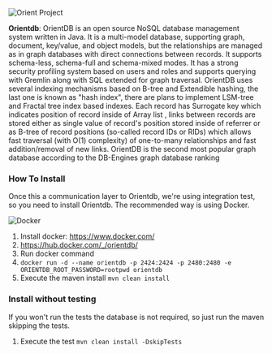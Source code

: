 
![Orient Project](https://github.com/JNOSQL/jnosql-site/blob/master/assets/img/logos/orientdb.png)


**Orientdb**: OrientDB is an open source NoSQL database management system written in Java. It is a multi-model database, supporting graph, document, key/value, and object models, but the relationships are managed as in graph databases with direct connections between records. It supports schema-less, schema-full and schema-mixed modes. It has a strong security profiling system based on users and roles and supports querying with Gremlin along with SQL extended for graph traversal. OrientDB uses several indexing mechanisms based on B-tree and Extendible hashing, the last one is known as "hash index", there are plans to implement LSM-tree and Fractal tree index based indexes. Each record has Surrogate key which indicates position of record inside of Array list , links between records are stored either as single value of record's position stored inside of referrer or as B-tree of record positions (so-called record IDs or RIDs) which allows fast traversal (with O(1) complexity) of one-to-many relationships and fast addition/removal of new links. OrientDB is the second most popular graph database according to the DB-Engines graph database ranking


### How To Install

Once this a communication layer to Orientdb, we're using integration test, so you need to install Orientdb. The recommended way is using Docker.

![Docker](https://www.docker.com/sites/default/files/horizontal_large.png)


1. Install docker: https://www.docker.com/
1. https://hub.docker.com/_/orientdb/
1. Run docker command
1. `docker run -d --name orientdb -p 2424:2424 -p 2480:2480 -e ORIENTDB_ROOT_PASSWORD=rootpwd orientdb`
1. Execute the maven install `mvn clean install`


### Install without testing


If you won't run the tests the database is not required, so just run the maven skipping the tests.

1. Execute the test `mvn clean install -DskipTests`
